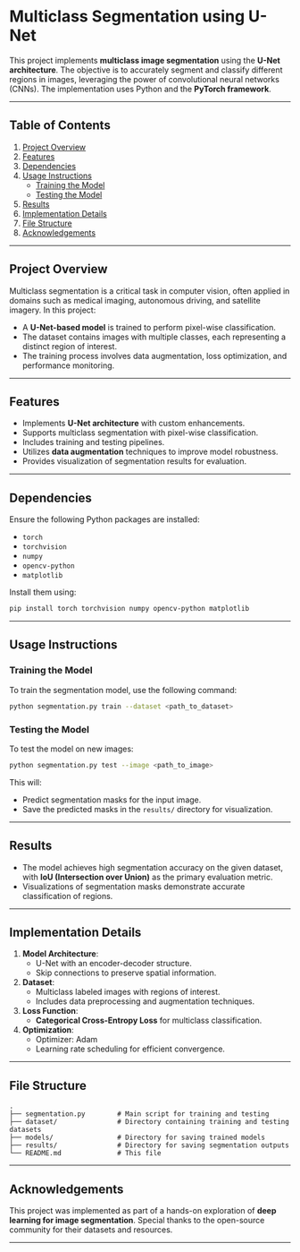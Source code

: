 # Multiclass Segmentation using U-Net

This project implements **multiclass image segmentation** using the **U-Net architecture**. The objective is to accurately segment and classify different regions in images, leveraging the power of convolutional neural networks (CNNs). The implementation uses Python and the **PyTorch framework**.

---

## Table of Contents
1. [Project Overview](#project-overview)
2. [Features](#features)
3. [Dependencies](#dependencies)
4. [Usage Instructions](#usage-instructions)
   - [Training the Model](#training-the-model)
   - [Testing the Model](#testing-the-model)
5. [Results](#results)
6. [Implementation Details](#implementation-details)
7. [File Structure](#file-structure)
8. [Acknowledgements](#acknowledgements)

---

## Project Overview

Multiclass segmentation is a critical task in computer vision, often applied in domains such as medical imaging, autonomous driving, and satellite imagery. In this project:
- A **U-Net-based model** is trained to perform pixel-wise classification.
- The dataset contains images with multiple classes, each representing a distinct region of interest.
- The training process involves data augmentation, loss optimization, and performance monitoring.

---

## Features

- Implements **U-Net architecture** with custom enhancements.
- Supports multiclass segmentation with pixel-wise classification.
- Includes training and testing pipelines.
- Utilizes **data augmentation** techniques to improve model robustness.
- Provides visualization of segmentation results for evaluation.

---

## Dependencies

Ensure the following Python packages are installed:
- `torch`
- `torchvision`
- `numpy`
- `opencv-python`
- `matplotlib`

Install them using:
```bash
pip install torch torchvision numpy opencv-python matplotlib
```

---

## Usage Instructions

### Training the Model
To train the segmentation model, use the following command:
```bash
python segmentation.py train --dataset <path_to_dataset>
```

### Testing the Model
To test the model on new images:
```bash
python segmentation.py test --image <path_to_image>
```
This will:
- Predict segmentation masks for the input image.
- Save the predicted masks in the `results/` directory for visualization.

---

## Results

- The model achieves high segmentation accuracy on the given dataset, with **IoU (Intersection over Union)** as the primary evaluation metric.
- Visualizations of segmentation masks demonstrate accurate classification of regions.

---

## Implementation Details

1. **Model Architecture**:
   - U-Net with an encoder-decoder structure.
   - Skip connections to preserve spatial information.
2. **Dataset**:
   - Multiclass labeled images with regions of interest.
   - Includes data preprocessing and augmentation techniques.
3. **Loss Function**:
   - **Categorical Cross-Entropy Loss** for multiclass classification.
4. **Optimization**:
   - Optimizer: Adam
   - Learning rate scheduling for efficient convergence.

---

## File Structure

```
.
├── segmentation.py        # Main script for training and testing
├── dataset/               # Directory containing training and testing datasets
├── models/                # Directory for saving trained models
├── results/               # Directory for saving segmentation outputs
└── README.md              # This file
```

---

## Acknowledgements

This project was implemented as part of a hands-on exploration of **deep learning for image segmentation**. Special thanks to the open-source community for their datasets and resources.

---
